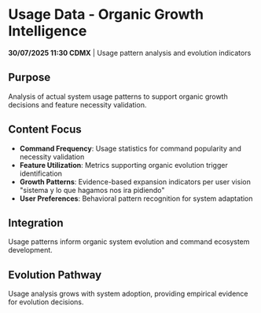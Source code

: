 # Usage Data - Organic Growth Intelligence

**30/07/2025 11:30 CDMX** | Usage pattern analysis and evolution indicators

## Purpose
Analysis of actual system usage patterns to support organic growth decisions and feature necessity validation.

## Content Focus
- **Command Frequency**: Usage statistics for command popularity and necessity validation
- **Feature Utilization**: Metrics supporting organic evolution trigger identification
- **Growth Patterns**: Evidence-based expansion indicators per user vision "sistema y lo que hagamos nos ira pidiendo"
- **User Preferences**: Behavioral pattern recognition for system adaptation

## Integration
Usage patterns inform organic system evolution and command ecosystem development.

## Evolution Pathway
Usage analysis grows with system adoption, providing empirical evidence for evolution decisions.